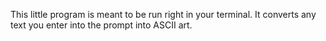 This little program is meant to be run right in your terminal. It converts any text you enter into the prompt into ASCII art.

